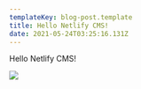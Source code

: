 ```yaml
---
templateKey: blog-post.template
title: Hello Netlify CMS!
date: 2021-05-24T03:25:16.131Z
---
```

Hello Netlify CMS!

![](/images/uploads/firefox-preview.jpeg)